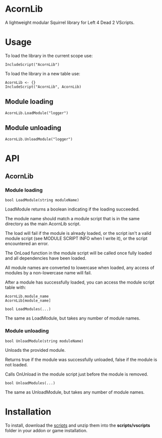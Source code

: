 # AcornLib
A lightweight modular Squirrel library for Left 4 Dead 2 VScripts.

# Usage

To load the library in the current scope use:

```Squirrel
IncludeScript("AcornLib")
```

To load the library in a new table use:

```Squirrel
AcornLib <- {}
IncludeScript("AcornLib", AcornLib)
```

## Module loading

```Squirrel
AcornLib.LoadModule("logger")
```

## Module unloading

```Squirrel
AcornLib.UnloadModule("logger")
```


# API

## AcornLib

### **Module loading**

```Squirrel
bool LoadModule(string moduleName)
```
LoadModule returns a boolean indicating if the loading succeeded.

The module name should match a module script that is in the same directory as the main AcornLib script.

The load will fail if the module is already loaded, or the script isn't a valid module script (see MODULE SCRIPT INFO when I write it), or the script encountered an error.

The OnLoad function in the module script will be called once fully loaded and all dependencies have been loaded.

All module names are converted to lowercase when loaded, any access of modules by a non-lowercase name will fail.

After a module has successfully loaded, you can access the module script table with:
```Squirrel
AcornLib.module_name
AcornLib[module_name]
```

```Squirrel
bool LoadModules(...)
```

The same as LoadModule, but takes any number of module names.

### **Module unloading**

```Squirrel
bool UnloadModule(string moduleName)
```

Unloads the provided module.

Returns true if the module was successfully unloaded, false if the module is not loaded.

Calls OnUnload in the module script just before the module is removed.

```Squirrel
bool UnloadModules(...)
```

The same as UnloadModule, but takes any number of module names.

# Installation

To install, download the [scripts](https://github.com/Treescrub/AcornLib/archive/master.zip) and unzip them into the **scripts/vscripts** folder in your addon or game installation.
